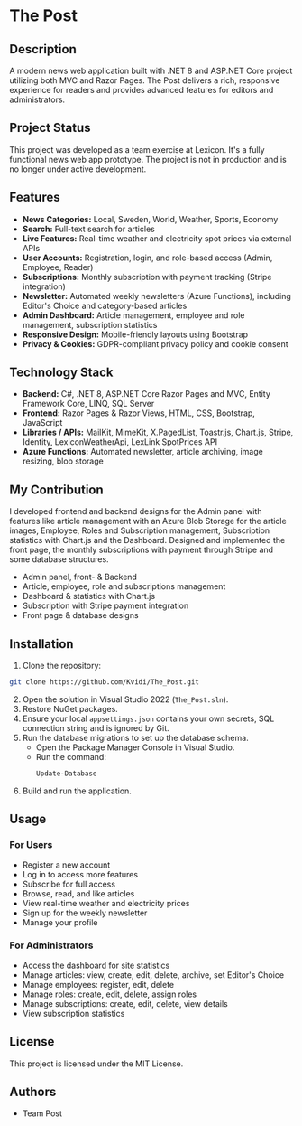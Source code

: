 # The Post

## Description
A modern news web application built with .NET 8 and ASP.NET Core project utilizing both MVC and Razor Pages. The Post delivers a rich, responsive experience for readers and provides advanced features for editors and administrators.

## Project Status
This project was developed as a team exercise at Lexicon. It's a fully functional news web app prototype. The project is not in production and is no longer under active development.

## Features
- **News Categories:** Local, Sweden, World, Weather, Sports, Economy
- **Search:** Full-text search for articles
- **Live Features:** Real-time weather and electricity spot prices via external APIs
- **User Accounts:** Registration, login, and role-based access (Admin, Employee, Reader)
- **Subscriptions:** Monthly subscription with payment tracking (Stripe integration)
- **Newsletter:** Automated weekly newsletters (Azure Functions), including Editor's Choice and category-based articles
- **Admin Dashboard:** Article management, employee and role management, subscription statistics
- **Responsive Design:** Mobile-friendly layouts using Bootstrap
- **Privacy & Cookies:** GDPR-compliant privacy policy and cookie consent

## Technology Stack
- **Backend:** C#, .NET 8, ASP.NET Core Razor Pages and MVC, Entity Framework Core, LINQ, SQL Server  
- **Frontend:** Razor Pages & Razor Views, HTML, CSS, Bootstrap, JavaScript
- **Libraries / APIs:** MailKit, MimeKit, X.PagedList, Toastr.js, Chart.js, Stripe, Identity, LexiconWeatherApi, LexLink SpotPrices API
- **Azure Functions:** Automated newsletter, article archiving, image resizing, blob storage

## My Contribution
I developed frontend and backend designs for the Admin panel with features like article management with an Azure Blob Storage for the article images, Employee, Roles and Subscription management, Subscription statistics with Chart.js and the Dashboard. Designed and implemented the front page, the monthly subscriptions with payment through Stripe and some database structures.
- Admin panel, front- & Backend
- Article, employee, role and subscriptions management
- Dashboard & statistics with Chart.js
- Subscription with Stripe payment integration
- Front page & database designs

## Installation
1. Clone the repository:
```bash
git clone https://github.com/Kvidi/The_Post.git 
``` 
2. Open the solution in Visual Studio 2022 (`The_Post.sln`).
3. Restore NuGet packages.
4. Ensure your local `appsettings.json` contains your own secrets, SQL connection string and is ignored by Git. 
5. Run the database migrations to set up the database schema.
   - Open the Package Manager Console in Visual Studio.
   - Run the command:
		```powershell
		Update-Database
		```
6. Build and run the application.

## Usage

### For Users
- Register a new account
- Log in to access more features
- Subscribe for full access
- Browse, read, and like articles
- View real-time weather and electricity prices
- Sign up for the weekly newsletter
- Manage your profile

### For Administrators
- Access the dashboard for site statistics
- Manage articles: view, create, edit, delete, archive, set Editor's Choice
- Manage employees: register, edit, delete
- Manage roles: create, edit, delete, assign roles
- Manage subscriptions: create, edit, delete, view details
- View subscription statistics

## License
This project is licensed under the MIT License.

## Authors
- Team Post

